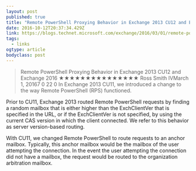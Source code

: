 ```yaml
---
layout: post 
published: true 
title: "Remote PowerShell Proxying Behavior in Exchange 2013 CU12 and Exchange 2016 – You Had Me At EHLO…" 
date: 2016-10-12T20:37:34.429Z 
link: https://blogs.technet.microsoft.com/exchange/2016/03/01/remote-powershell-proxying-behavior-in-exchange-2013-cu12-and-exchange-2016/ 
tags:
  - links
ogtype: article 
bodyclass: post 
---
```


> Remote PowerShell Proxying Behavior in Exchange 2013 CU12 and Exchange 2016
★★★★★★★★★★★★★★★
Ross Smith IVMarch 1, 20167
0
22
0
In Exchange 2013 CU11, we introduced a change to the way Remote PowerShell (RPS) functioned.

Prior to CU11, Exchange 2013 routed Remote PowerShell requests by finding a random mailbox that is either higher than the ExchClientVer that is specified in the URL, or if the ExchClientVer is not specified, by using the current CAS version in which the client connected. We refer to this behavior as server version-based routing.

With CU11, we changed Remote PowerShell to route requests to an anchor mailbox. Typically, this anchor mailbox would be the mailbox of the user attempting the connection. In the event the user attempting the connection did not have a mailbox, the request would be routed to the organization arbitration mailbox.
